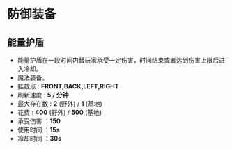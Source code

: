 # 防御装备
## 能量护盾
- 能量护盾在一段时间内替玩家承受一定伤害，时间结束或者达到伤害上限后进入冷却。
- 魔法装备。
- 挂载点 : **FRONT,BACK,LEFT,RIGHT**
- 刷新速度 : **5 / 分钟**
- 最大存在数 : **2** (野外) / **1** (基地)
- 花费 : **400** (野外) / **500** (基地)
- 承受伤害 ：**150**
- 使用时间 ：**15s**
- 冷却时间 ：**30s**